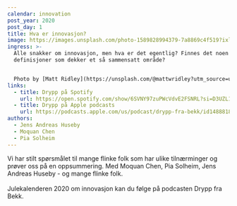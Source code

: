 ```yaml
---
calendar: innovation
post_year: 2020
post_day: 1
title: Hva er innovasjon?
image: https://images.unsplash.com/photo-1589828994379-7a8869c4f519?ixlib=rb-1.2.1&q=80&fm=jpg&crop=entropy&cs=tinysrgb&w=1080&fit=max
ingress: >-
  Alle snakker om innovasjon, men hva er det egentlig? Finnes det noen gode
  definisjoner som dekker et så sammensatt område?


  Photo by [Matt Ridley](https://unsplash.com/@mattwridley?utm_source=unsplash&utm_medium=referral&utm_content=creditCopyText) on [Unsplash](https://unsplash.com/?utm_source=unsplash&utm_medium=referral&utm_content=creditCopyText)
links:
  - title: Drypp på Spotify
    url: https://open.spotify.com/show/6SVNY97zuPWcVdvE2FSNRL?si=D3UZL1vwQ0yCwSxhmJXV1A
  - title: Drypp på Apple podcasts
    url: https://podcasts.apple.com/us/podcast/drypp-fra-bekk/id1488818165
authors:
  - Jens Andreas Huseby
  - Moquan Chen
  - Pia Solheim
---
```

Vi har stilt spørsmålet til mange flinke folk som har ulike tilnærminger og prøver oss på en oppsummering. Med Moquan Chen, Pia Solheim, Jens Andreas Huseby - og mange flinke folk.\
\
Julekalenderen 2020 om innovasjon kan du følge på podcasten Drypp fra Bekk.